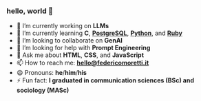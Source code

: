 ### hello, world 👋

- 🔭 I’m currently working on **LLMs**
- 🌱 I’m currently learning **C**, **[PostgreSQL](https://www.postgresql.org/)**, **[Python](https://www.python.org/)**, and **[Ruby](https://www.ruby-lang.org/)**
- 👯 I’m looking to collaborate on **GenAI**
- 🤔 I’m looking for help with **Prompt Engineering**
- 💬 Ask me about **HTML**, **CSS**, and **JavaScript**
- 📫 How to reach me: **hello@federicomoretti.it**
- 😄 Pronouns: **he**/**him**/**his**
- ⚡ Fun fact: **I graduated in communication sciences (BSc) and sociology (MASc)**
